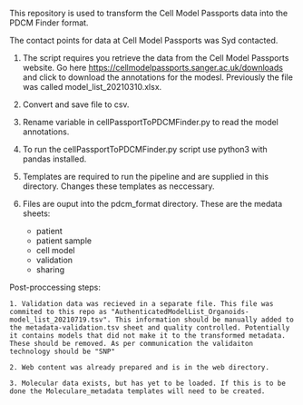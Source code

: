 This repository is used to transform the Cell Model Passports data into the PDCM Finder
format.

The contact points for data at Cell Model Passports was Syd contacted.

1. The script requires you retrieve the data from the Cell Model Passports website. Go here https://cellmodelpassports.sanger.ac.uk/downloads and click to download the annotations for the modesl. Previously the file was called model_list_20210310.xlsx.
2. Convert and save file to csv.
3. Rename variable in cellPassportToPDCMFinder.py to read the model annotations.
4. To run the cellPassportToPDCMFinder.py script use python3 with pandas installed.
5. Templates are required to run the pipeline and are supplied in this directory. Changes these templates as neccessary.

6. Files are ouput into the pdcm_format directory. These are the medata sheets:
    * patient
    * patient sample
    * cell model
    * validation
    * sharing

Post-proccessing steps:
    
    1. Validation data was recieved in a separate file. This file was commited to this repo as "AuthenticatedModelList_Organoids-model_list_20210719.tsv". This information should be manually added to the metadata-validation.tsv sheet and quality controlled. Potentially it contains models that did not make it to the transformed metadata. These should be removed. As per communication the validaiton technology should be "SNP"

    2. Web content was already prepared and is in the web directory.  

    3. Molecular data exists, but has yet to be loaded. If this is to be done the Moleculare_metadata templates will need to be created.

